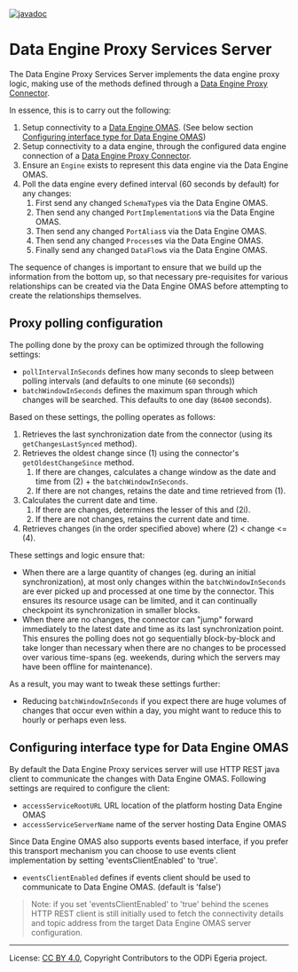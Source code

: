 <!-- SPDX-License-Identifier: CC-BY-4.0 -->
<!-- Copyright Contributors to the ODPi Egeria project. -->

[![javadoc](https://javadoc.io/badge2/org.odpi.egeria/data-engine-proxy-services-server/javadoc.svg)](https://javadoc.io/doc/org.odpi.egeria/data-engine-proxy-services-server)

# Data Engine Proxy Services Server

The Data Engine Proxy Services Server implements the data engine proxy logic, making use
of the methods defined through a [Data Engine Proxy Connector](../data-engine-proxy-connector).

In essence, this is to carry out the following:

1. Setup connectivity to a [Data Engine OMAS](../../../access-services/data-engine). (See below section [Configuring interface type for Data Engine OMAS](#configuring-interface-type-for-data-engine-omas))
1. Setup connectivity to a data engine, through the configured data engine connection of
    a [Data Engine Proxy Connector](../data-engine-proxy-connector).
1. Ensure an `Engine` exists to represent this data engine via the Data Engine OMAS.
1. Poll the data engine every defined interval (60 seconds by default) for any changes:
    1. First send any changed `SchemaType`s via the Data Engine OMAS.
    1. Then send any changed `PortImplementation`s via the Data Engine OMAS.
    1. Then send any changed `PortAlias`s via the Data Engine OMAS.
    1. Then send any changed `Process`es via the Data Engine OMAS.
    1. Finally send any changed `DataFlow`s via the Data Engine OMAS.

The sequence of changes is important to ensure that we build up the information from the
bottom up, so that necessary pre-requisites for various relationships can be created via
the Data Engine OMAS before attempting to create the relationships themselves.

## Proxy polling configuration

The polling done by the proxy can be optimized through the following settings:

- `pollIntervalInSeconds` defines how many seconds to sleep between polling intervals (and defaults
    to one minute (`60` seconds))
- `batchWindowInSeconds` defines the maximum span through which changes will be searched. This defaults
    to one day (`86400` seconds).

Based on these settings, the polling operates as follows:

1. Retrieves the last synchronization date from the connector (using its `getChangesLastSynced` method).
1. Retrieves the oldest change since (1) using the connector's `getOldestChangeSince` method.
    1. If there are changes, calculates a change window as the date and time from (2) + the `batchWindowInSeconds`.
    1. If there are not changes, retains the date and time retrieved from (1).
1. Calculates the current date and time.
    1. If there are changes, determines the lesser of this and (2i).
    1. If there are not changes, retains the current date and time.
1. Retrieves changes (in the order specified above) where (2) < change <= (4).

These settings and logic ensure that:

- When there are a large quantity of changes (eg. during an initial synchronization), at
    most only changes within the `batchWindowInSeconds` are ever picked up and processed at
    one time by the connector. This ensures its resource usage can be limited, and it can
    continually checkpoint its synchronization in smaller blocks.
- When there are no changes, the connector can "jump" forward immediately to the latest date
    and time as its last synchronization point. This ensures the polling does not go sequentially
    block-by-block and take longer than necessary when there are no changes to be processed over
    various time-spans (eg. weekends, during which the servers may have been offline for maintenance).

As a result, you may want to tweak these settings further:

- Reducing `batchWindowInSeconds` if you expect there are huge volumes of changes that occur
    even within a day, you might want to reduce this to hourly or perhaps even less.

## Configuring interface type for Data Engine OMAS

By default the Data Engine Proxy services server will use HTTP REST java client to communicate the changes with Data Engine OMAS. Following settings are required to configure the client:

- `accessServiceRootURL` URL location of the platform hosting Data Engine OMAS
- `accessServiceServerName` name of the server hosting Data Engine OMAS

Since Data Engine OMAS also supports events based interface, if you prefer this transport mechanism you can choose to use events client implementation by setting 'eventsClientEnabled' to 'true'. 

- `eventsClientEnabled` defines if events client should be used to communicate to Data Engine OMAS. (default is 'false')

> Note: if you set 'eventsClientEnabled' to 'true' behind the scenes HTTP REST client is still initially used to fetch the connectivity details and topic address from the target Data Engine OMAS server configuration. 



----
License: [CC BY 4.0](https://creativecommons.org/licenses/by/4.0/),
Copyright Contributors to the ODPi Egeria project.